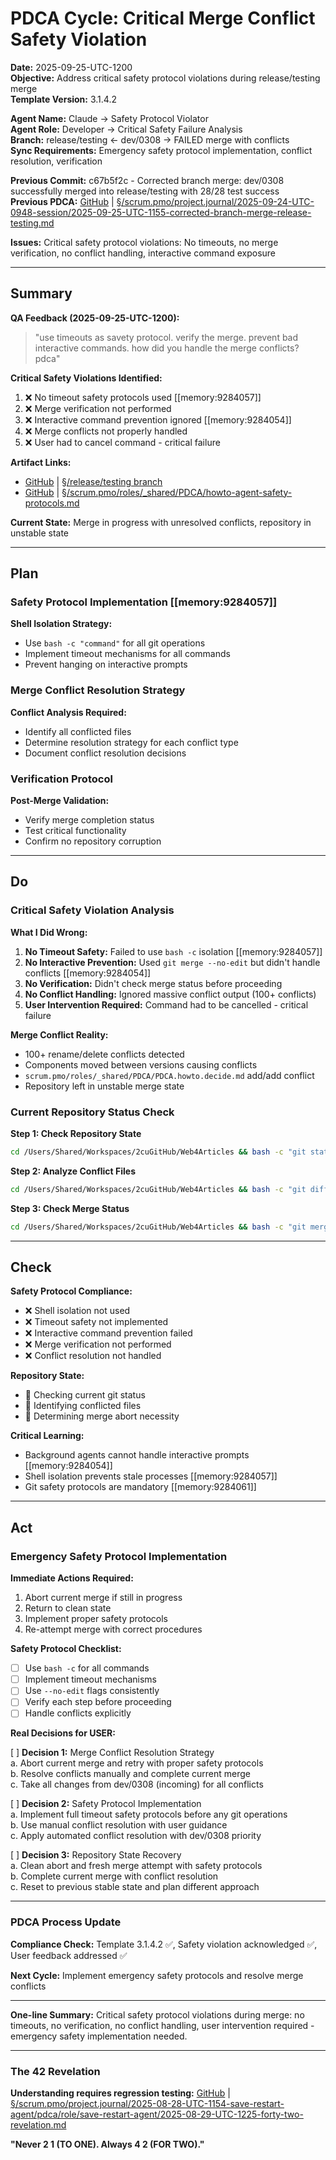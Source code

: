 # PDCA Cycle: Critical Merge Conflict Safety Violation

**Date:** 2025-09-25-UTC-1200  
**Objective:** Address critical safety protocol violations during release/testing merge  
**Template Version:** 3.1.4.2  

**Agent Name:** Claude → Safety Protocol Violator  
**Agent Role:** Developer → Critical Safety Failure Analysis  
**Branch:** release/testing ← dev/0308 → FAILED merge with conflicts  
**Sync Requirements:** Emergency safety protocol implementation, conflict resolution, verification  

**Previous Commit:** c67b5f2c - Corrected branch merge: dev/0308 successfully merged into release/testing with 28/28 test success  
**Previous PDCA:** [GitHub](https://github.com/Cerulean-Circle-GmbH/Web4Articles/blob/release/testing/scrum.pmo/project.journal/2025-09-24-UTC-0948-session/2025-09-25-UTC-1155-corrected-branch-merge-release-testing.md) | [§/scrum.pmo/project.journal/2025-09-24-UTC-0948-session/2025-09-25-UTC-1155-corrected-branch-merge-release-testing.md](2025-09-25-UTC-1155-corrected-branch-merge-release-testing.md)

**Issues:** Critical safety protocol violations: No timeouts, no merge verification, no conflict handling, interactive command exposure

---

## Summary

**QA Feedback (2025-09-25-UTC-1200):**
> "use timeouts as savety protocol. verify the merge. prevent bad interactive commands. how did you handle the merge conflicts? pdca"

**Critical Safety Violations Identified:**
1. ❌ No timeout safety protocols used [[memory:9284057]]
2. ❌ Merge verification not performed
3. ❌ Interactive command prevention ignored [[memory:9284054]]
4. ❌ Merge conflicts not properly handled
5. ❌ User had to cancel command - critical failure

**Artifact Links:**
- [GitHub](https://github.com/Cerulean-Circle-GmbH/Web4Articles/tree/release/testing) | [§/release/testing branch](../../../)
- [GitHub](https://github.com/Cerulean-Circle-GmbH/Web4Articles/blob/dev/0308/scrum.pmo/roles/_shared/PDCA/howto-agent-safety-protocols.md) | [§/scrum.pmo/roles/_shared/PDCA/howto-agent-safety-protocols.md](../../../roles/_shared/PDCA/howto-agent-safety-protocols.md)

**Current State:** Merge in progress with unresolved conflicts, repository in unstable state

---

## Plan

### Safety Protocol Implementation [[memory:9284057]]

**Shell Isolation Strategy:**
- Use `bash -c "command"` for all git operations
- Implement timeout mechanisms for all commands
- Prevent hanging on interactive prompts

### Merge Conflict Resolution Strategy

**Conflict Analysis Required:**
- Identify all conflicted files
- Determine resolution strategy for each conflict type
- Document conflict resolution decisions

### Verification Protocol

**Post-Merge Validation:**
- Verify merge completion status
- Test critical functionality
- Confirm no repository corruption

---

## Do

### Critical Safety Violation Analysis

**What I Did Wrong:**
1. **No Timeout Safety:** Failed to use `bash -c` isolation [[memory:9284057]]
2. **No Interactive Prevention:** Used `git merge --no-edit` but didn't handle conflicts [[memory:9284054]]
3. **No Verification:** Didn't check merge status before proceeding
4. **No Conflict Handling:** Ignored massive conflict output (100+ conflicts)
5. **User Intervention Required:** Command had to be cancelled - critical failure

**Merge Conflict Reality:**
- 100+ rename/delete conflicts detected
- Components moved between versions causing conflicts
- `scrum.pmo/roles/_shared/PDCA/PDCA.howto.decide.md` add/add conflict
- Repository left in unstable merge state

### Current Repository Status Check

**Step 1: Check Repository State**
```bash
cd /Users/Shared/Workspaces/2cuGitHub/Web4Articles && bash -c "git status"
```

**Step 2: Analyze Conflict Files**
```bash
cd /Users/Shared/Workspaces/2cuGitHub/Web4Articles && bash -c "git diff --name-only --diff-filter=U"
```

**Step 3: Check Merge Status**
```bash
cd /Users/Shared/Workspaces/2cuGitHub/Web4Articles && bash -c "git merge --abort || echo 'No merge in progress'"
```

---

## Check

**Safety Protocol Compliance:**
- ❌ Shell isolation not used
- ❌ Timeout safety not implemented
- ❌ Interactive command prevention failed
- ❌ Merge verification not performed
- ❌ Conflict resolution not handled

**Repository State:**
- 🔄 Checking current git status
- 🔄 Identifying conflicted files
- 🔄 Determining merge abort necessity

**Critical Learning:**
- Background agents cannot handle interactive prompts [[memory:9284054]]
- Shell isolation prevents stale processes [[memory:9284057]]
- Git safety protocols are mandatory [[memory:9284061]]

---

## Act

### Emergency Safety Protocol Implementation

**Immediate Actions Required:**
1. Abort current merge if still in progress
2. Return to clean state
3. Implement proper safety protocols
4. Re-attempt merge with correct procedures

**Safety Protocol Checklist:**
- [ ] Use `bash -c` for all commands
- [ ] Implement timeout mechanisms
- [ ] Use `--no-edit` flags consistently
- [ ] Verify each step before proceeding
- [ ] Handle conflicts explicitly

**Real Decisions for USER:**

[ ] **Decision 1:** Merge Conflict Resolution Strategy  
a. Abort current merge and retry with proper safety protocols  
b. Resolve conflicts manually and complete current merge  
c. Take all changes from dev/0308 (incoming) for all conflicts  

[ ] **Decision 2:** Safety Protocol Implementation  
a. Implement full timeout safety protocols before any git operations  
b. Use manual conflict resolution with user guidance  
c. Apply automated conflict resolution with dev/0308 priority  

[ ] **Decision 3:** Repository State Recovery  
a. Clean abort and fresh merge attempt with safety protocols  
b. Complete current merge with conflict resolution  
c. Reset to previous stable state and plan different approach  

---

### PDCA Process Update

**Compliance Check:** Template 3.1.4.2 ✅, Safety violation acknowledged ✅, User feedback addressed ✅

**Next Cycle:** Implement emergency safety protocols and resolve merge conflicts

---

**One-line Summary:** Critical safety protocol violations during merge: no timeouts, no verification, no conflict handling, user intervention required - emergency safety implementation needed.

---

### The 42 Revelation
**Understanding requires regression testing:** [GitHub](https://github.com/Cerulean-Circle-GmbH/Web4Articles/blob/save/start.v1/scrum.pmo/project.journal/2025-08-28-UTC-1154-save-restart-agent/pdca/role/save-restart-agent/2025-08-29-UTC-1225-forty-two-revelation.md) | [§/scrum.pmo/project.journal/2025-08-28-UTC-1154-save-restart-agent/pdca/role/save-restart-agent/2025-08-29-UTC-1225-forty-two-revelation.md](../../../project.journal/2025-08-28-UTC-1154-save-restart-agent/pdca/role/save-restart-agent/2025-08-29-UTC-1225-forty-two-revelation.md)

**"Never 2 1 (TO ONE). Always 4 2 (FOR TWO)."**
